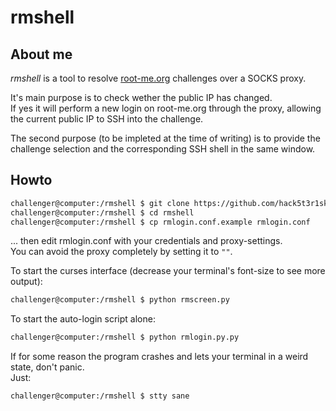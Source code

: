 # rmshell

## About me
*rmshell* is a tool to resolve [root-me.org](https://www.root-me.org/) challenges over a SOCKS proxy.  

It's main purpose is to check wether the public IP has changed.  
If yes it will perform a new login on root-me.org through the proxy, allowing the current public IP to SSH into the challenge.  

The second purpose (to be impleted at the time of writing) is to provide the challenge selection
and the corresponding SSH shell in the same window.

## Howto
```bash
challenger@computer:/rmshell $ git clone https://github.com/hack5t3r1sk/rmshell.git
challenger@computer:/rmshell $ cd rmshell
challenger@computer:/rmshell $ cp rmlogin.conf.example rmlogin.conf
```
... then edit rmlogin.conf with your credentials and proxy-settings.  
You can avoid the proxy completely by setting it to `""`.

To start the curses interface (decrease your terminal's font-size to see more output):
```bash
challenger@computer:/rmshell $ python rmscreen.py
```

To start the auto-login script alone:
```bash
challenger@computer:/rmshell $ python rmlogin.py.py
```

If for some reason the program crashes and lets your terminal in a weird state, don't panic.  
Just:
```bash
challenger@computer:/rmshell $ stty sane
```



